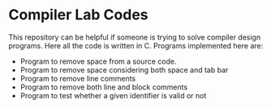 # Compiler Lab Codes

This repository can be helpful if someone is trying to solve compiler design programs. Here all the code is written in C. Programs implemented here are:

<ul>
  <li>Program to remove space from a source code.</li>
  <li>Program to remove space considering both space and tab bar</li>
  <li>Program to remove line comments</li>
  <li>Program to remove both line and block comments</li>
  <li>Program to test whether a given identifier is valid or not</li>
</ul>
